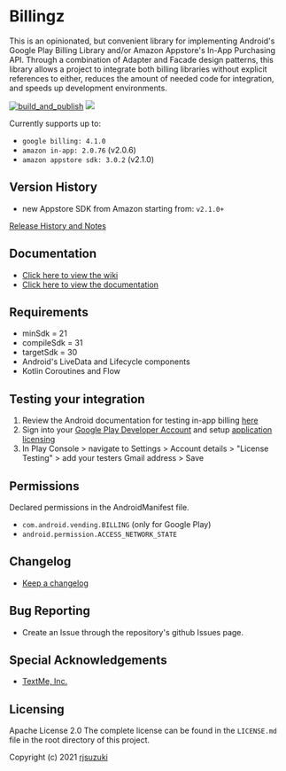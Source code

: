 # Billingz

This is an opinionated, but convenient library for implementing Android's Google Play Billing Library and/or Amazon Appstore's In-App Purchasing API.
Through a combination of Adapter and Facade design patterns, this library allows a project to integrate both billing libraries without explicit references to either, reduces the amount of needed code for integration, and speeds up development environments.

[![build_and_publish](https://github.com/rjsuzuki/billingz/actions/workflows/release-package.yml/badge.svg)](https://github.com/rjsuzuki/billingz/actions/workflows/release-package.yml) [![](https://jitpack.io/v/rjsuzuki/billingz.svg)](https://jitpack.io/#rjsuzuki/billingz)


Currently supports up to: 
   - `google billing: 4.1.0`  
   - `amazon in-app: 2.0.76`  (v2.0.6)
   - `amazon appstore sdk: 3.0.2` (v2.1.0)
## Version History

- new Appstore SDK from Amazon starting from: `v2.1.0+`

[Release History and Notes](https://github.com/rjsuzuki/billingz/releases)

## Documentation

- [Click here to view the wiki](https://github.com/rjsuzuki/billingz/wiki)
- [Click here to view the documentation](https://rjsuzuki.github.io/billingz/)

## Requirements

- minSdk     = 21
- compileSdk = 31
- targetSdk  = 30
- Android's LiveData and Lifecycle components 
- Kotlin Coroutines and Flow

## Testing your integration
1. Review the Android documentation for testing in-app billing [here](https://developer.android.com/google/play/billing/test#testing-purchases)
2. Sign into your [Google Play Developer Account](https://play.google.com/apps/publish/) and setup [application licensing](https://developer.android.com/google/play/licensing/overview.html)
3. In Play Console > navigate to Settings > Account details > "License Testing" > add your testers Gmail address > Save

## Permissions

Declared permissions in the AndroidManifest file.

- `com.android.vending.BILLING` (only for Google Play)
- `android.permission.ACCESS_NETWORK_STATE`

## Changelog

- [Keep a changelog](https://keepachangelog.com/en/1.0.0/)

## Bug Reporting

- Create an Issue through the repository's github Issues page.

## Special Acknowledgements

- [TextMe, Inc.](https://www.textmeinc.com)

## Licensing

Apache License 2.0
The complete license can be found in the `LICENSE.md` file in the root directory of this project.

Copyright (c) 2021 [rjsuzuki](https://github.com/rjsuzuki)
 
